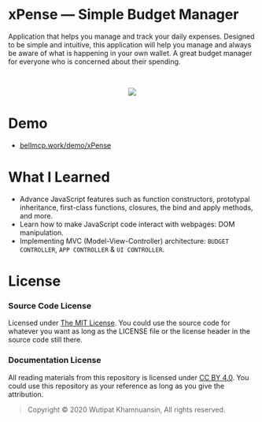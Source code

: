 # xPense — Simple Budget Manager
Application that helps you manage and track your daily expenses. Designed to be simple and intuitive, this application will help you manage and always be aware of what is happening in your own wallet. A great budget manager for everyone who is concerned about their spending. 

<br>
<p align="center">
  <img src="https://bellmcp.work/img/Projects_xPense.jpg" />
</p>

# Demo

* [bellmcp.work/demo/xPense](https://bellmcp.work/demo/xPense)

# What I Learned

* Advance JavaScript features such as function constructors, prototypal inheritance, first-class functions, closures, the bind and apply methods, and more. 
* Learn how to make JavaScript code interact with webpages: DOM manipulation.
* Implementing MVC (Model-View-Controller) architecture: `BUDGET CONTROLLER`, `APP CONTROLLER` & `UI CONTROLLER`.

# License

### Source Code License

Licensed under [The MIT License](https://github.com/bellmcp/4-Digit-Calculator/blob/master/LICENSE). You could use the source code for whatever you want as long as the LICENSE file or the license header in the source code still there.

### Documentation License

All reading materials from this repository is licensed under [CC BY 4.0](https://creativecommons.org/licenses/by/4.0/). You could use this repository as your reference as long as you give the attribution.

> Copyright © 2020 Wutipat Khamnuansin, All rights reserved.
